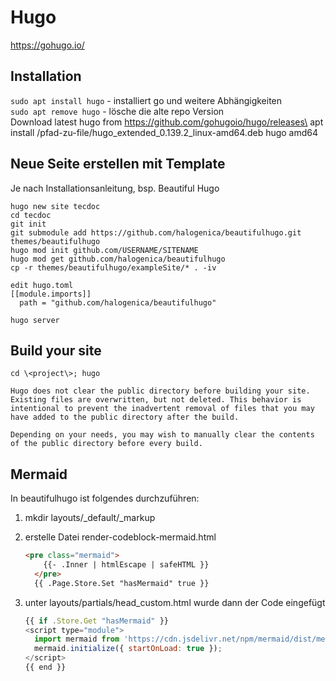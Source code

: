 # Hugo

https://gohugo.io/

## Installation

`sudo apt install hugo` - installiert go und weitere Abhängigkeiten\
`sudo apt remove hugo` - lösche die alte repo Version\
Download latest hugo from https://github.com/gohugoio/hugo/releases\
apt install /pfad-zu-file/hugo_extended_0.139.2_linux-amd64.deb hugo amd64

## Neue Seite erstellen mit Template

Je nach Installationsanleitung, bsp. Beautiful Hugo

```
hugo new site tecdoc
cd tecdoc
git init
git submodule add https://github.com/halogenica/beautifulhugo.git themes/beautifulhugo
hugo mod init github.com/USERNAME/SITENAME
hugo mod get github.com/halogenica/beautifulhugo
cp -r themes/beautifulhugo/exampleSite/* . -iv

edit hugo.toml
[[module.imports]]
  path = "github.com/halogenica/beautifulhugo"

hugo server
```

## Build your site

```
cd \<project\>; hugo
```

```
Hugo does not clear the public directory before building your site. Existing files are overwritten, but not deleted. This behavior is intentional to prevent the inadvertent removal of files that you may have added to the public directory after the build.

Depending on your needs, you may wish to manually clear the contents of the public directory before every build.
```


## Mermaid 

In beautifulhugo ist folgendes durchzuführen: 

1. mkdir layouts/_default/_markup

2. erstelle Datei render-codeblock-mermaid.html

    ```html
    <pre class="mermaid">
        {{- .Inner | htmlEscape | safeHTML }}
      </pre>
      {{ .Page.Store.Set "hasMermaid" true }}
    ```

3. unter layouts/partials/head_custom.html wurde dann der Code eingefügt

    ```js
    {{ if .Store.Get "hasMermaid" }}
    <script type="module">
      import mermaid from 'https://cdn.jsdelivr.net/npm/mermaid/dist/mermaid.esm.min.mjs';
      mermaid.initialize({ startOnLoad: true });
    </script>
    {{ end }}
    ```




